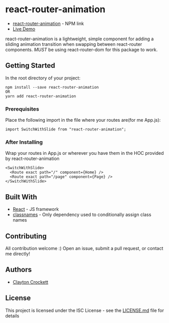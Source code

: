 # react-router-animation

* [react-router-animation](https://www.npmjs.com/package/react-router-animation) - NPM link
* [Live Demo](https://codesandbox.io/s/82yno5o2j8)

react-router-animation is a lightweight, simple component for adding a sliding animation transition when swapping between react-router components.
*MUST* be using react-router-dom for this package to work.

## Getting Started

In the root directory of your project:

```
npm install --save react-router-animation
OR
yarn add react-router-animation
```

### Prerequisites

Place the following import in the file where your routes are(for me App.js):

```
import SwitchWithSlide from "react-router-animation";
```

### After Installing 

Wrap your routes in App.js or wherever you have them in the HOC provided by react-router-animation

```
<SwitchWithSlide>
  <Route exact path="/" component={Home} />
  <Route exact path="/page" component={Page} />
</SwitchWithSlide>

```

## Built With

* [React](https://reactjs.org/) - JS framework
* [classnames](https://www.npmjs.com/package/classnames) - Only dependency used to conditionally assign class names

## Contributing

All contribution welcome :) Open an issue, submit a pull request, or contact me directly!


## Authors

* [Clayton Crockett](https://github.com/claytoncrockett)


## License

This project is licensed under the ISC License - see the [LICENSE.md](LICENSE.md) file for details

